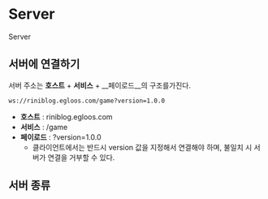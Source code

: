 # Server
Server

서버에 연결하기
----
서버 주소는 __호스트__ + __서비스__ + __페이로드__의 구조를가진다.
```
ws://riniblog.egloos.com/game?version=1.0.0
```
* __호스트__ : riniblog.egloos.com
* __서비스__ : /game
* __페이로드__ : ?version=1.0.0
  * 클라이언트에서는 반드시 version 값을 지정해서 연결해야 하며, 불일치 시 서버가 연결을 거부할 수 있다.

서버 종류
----
